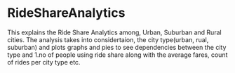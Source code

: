 # RideShareAnalytics
This explains the Ride Share Analytics among, Urban, Suburban and Rural cities. The analysis takes into considertaion, the city type(urban, rual, suburban) and plots graphs and pies to see dependencies between the city type and 1.no of people using ride share along with the average fares, count of rides per city type etc. 

